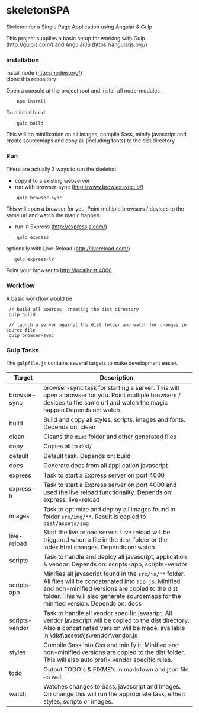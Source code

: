 skeletonSPA
===========

Skeleton for a Single Page Application using Angular &amp; Gulp

This project supplies a basic setup for working with Gulp (http://gulpjs.com/) and AngularJS (https://angularjs.org/)


### installation ###

install node (http://nodejs.org/) <br/>
clone this repository
  
Open a console at the project root and install all node-modules :

```ShellSession
	npm install
```
Do a initial build

```ShellSession
	gulp build
```

This will do minification on all images, compile Sass, minify javascript and create sourcemaps and copy all (including fonts) to the dist directory

### Run ###
There are actually 3 ways to run the skeleton

* copy it to a existing webserver
* run with browser-sync (http://www.browsersync.io/)
```ShellSession
	gulp browser-sync
```
This will open a browser for you. Point multiple browsers / devices to the same url and watch the magic happen.

* run in Express (http://expressjs.com/). 
```ShellSession
	gulp express
```
  optionally with Live-Reload (http://livereload.com/) 
 ```ShellSession
	gulp express-lr
```
Point your browser to [http://localhost:4000](http://localhost:4000)


### Workflow ###

A basic workflow would be

 ```ShellSession
  // build all sources, creating the dist directory
  gulp build

  // launch a server against the dist folder and watch for changes in source file
  gulp browser-sync
```

### Gulp Tasks ###

The `gulpfile.js` contains several targets to make development easier.

Target         | Description
---------------|--------------------
browser-sync   | browser-sync task for starting a server. This will open a browser for you. Point multiple browsers / devices to the same url and watch the magic happen.Depends on: watch
build          | Build and copy all styles, scripts, images and fonts. Depends on: clean
clean          | Cleans the `dist` folder and other generated files
copy           | Copies all to dist/
default        | Default task. Depends on: build
docs           | Generate docs from all application javascript
express        | Task to start a Express server on port 4000
express-lr     | Task to start a Express server on port 4000 and used the live reload functionality. Depends on: express, live-reload
images         | Task to optimize and deploy all images found in folder `src/img/**`. Result is copied to `dist/assets/img`
live-reload    | Start the live reload server. Live reload will be triggered when a file in the `dist` folder or the index.html changes. Depends on: watch
scripts        | Task to handle and deploy all javascript, application & vendor. Depends on: scripts-app, scripts-vendor
scripts-app    | Minifies all javascript found in the `src/js/**` folder. All files will be concatenated into `app.js`.  Minified and non-minified versions are copied to the dist folder. This will also generete sourcemaps for the minified version. Depends on: docs
scripts-vendor | Task to handle all vendor specific javasript. All vendor javascript will be copied to the dist directory. Also a concatinated version will be made, available in \dist\assets\js\vendor\vendor.js
styles         | Compile Sass into Css and minify it. Minified and non-minified versions are copied to the dist folder. This will also auto prefix vendor specific rules.
todo           | Output TODO's & FIXME's in markdown and json file as well
watch          | Watches changes to Sass, javascript and images. On change this will run the appropriate task, either: styles, scripts or images. 